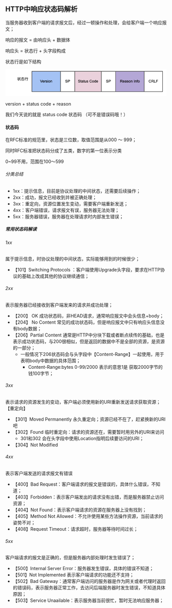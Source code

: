 ## HTTP中响应状态码解析

当服务器收到客户端的请求报文后，经过一顿操作和处理，会给客户端一个响应报文；

响应的报文 = 由响应头 + 数据体 

响应头 = 状态行 + 头字段构成

状态行是如下结构

![响应的状态行](https://raw.githubusercontent.com/dashingqi/DQPicBeg/main/202205232038400.png)



version + status code + reason

我们今天说的就是 status code 状态码 （可不是错误码哦！）

#### 状态码

在RFC标准的规范里，状态是三位数，取值范围是从000 ～ 999；

同时RFC标准把状态码分成了五类，数字的第一位表示分类

0~99不用，范围在100～599

###### 分类总结

- 1xx：提示信息，目前是协议处理的中间状态，还需要后续操作；
- 2xx：成功，报文已经收到并被正确处理；
- 3xx：重定向，资源位置发生变动，需要客户端重新发送；
- 4xx：客户端错误，请求报文有误，服务器无法处理；
- 5xx：服务器错误，服务器在处理请求时内部发生错误；

##### 常用状态码解读

###### 1xx

属于提示信息，时协议处理的中间状态，实际能够用到的时候很少；

- 【101】Switching Protocols ：客户端使用Upgrade头字段，要求在HTTP协议的基础上改成其他的协议继续通信；

###### 2xx

表示服务器已经接收到客户端发来的请求并成功处理；

- 【200】 OK 成功状态码，非HEAD请求，通常响应报文中会头信息+body；
- 【204】 No Content 常见的成功状态码，但是响应报文中只有响应头信息没有body数据；
- 【206】Partial Content 通常是HTTP中分块下载或者断点续传的基础，也是表示成功状态码，与200很相似，但是返回的数据中不是全部的资源，是资源的一部分；
  - 一般情况下206状态码会与头字段中【Content-Range】一起使用，用于表明body中数据的具体范围；
    - Content-Range:bytes 0-99/2000 表示的意思1是 获取2000字节的钱100字节；

###### 3xx

表示请求的资源发生的变动，客户端必须使用新的URI重新发送请求获取资源；【重定向】

- 【301】Moved Permanently 永久重定向；资源已经不在了，赶紧换新的URI吧
- 【302】Found 临时重定向：请求的资源还在，需要暂时用另外的URI来访问
  - 301和302 会在头字段中使用Location指明后续要访问的URI；
- 【304】Not Modified

###### 4xx

表示客户端发送的请求报文有错误

- 【400】Bad Request：客户端请求的报文是错误的，具体什么错误，不知道；
- 【403】Forbidden：表示客户端发出的请求没有出错，而是服务器禁止访问资源；
- 【404】Not Found：表示客户端请求的资源在服务器上没有找到；
- 【405】Method Not Allowed：不允许使用某些方法操作资源，当前请求的姿势不对；
- 【408】Request Timeout：请求超时，服务器等待时间过长；

###### 5xx

客户端请求的报文是正确的，但是服务器内部处理时发生错误了；

- 【500】Internal Server Error：服务器发生错误，具体的错误不知道；
- 【501】Not Implemented 表示客户端请求的功能还不支持；
- 【502】Bad Gateway：通常客户端访问的服务器是作为网关或者代理时返回的错误码，表示服务器正常工作，去访问后端服务器时发生错误，不知道具体原因；
- 【503】Service Unaailable：表示服务器当前很忙，暂时无法响应服务器；

